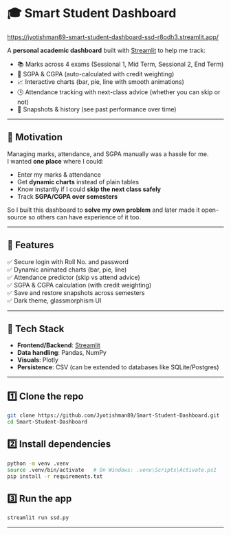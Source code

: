 # 🎓 Smart Student Dashboard

https://jyotishman89-smart-student-dashboard-ssd-r8odh3.streamlit.app/

A **personal academic dashboard** built with [Streamlit](https://streamlit.io/) to help me track:

- 📚 Marks across 4 exams (Sessional 1, Mid Term, Sessional 2, End Term)
- 🧮 SGPA & CGPA (auto-calculated with credit weighting)
- 📈 Interactive charts (bar, pie, line with smooth animations)
- 🕒 Attendance tracking with next-class advice (whether you can skip or not)
- 💾 Snapshots & history (see past performance over time)

---

## 🔹 Motivation
Managing marks, attendance, and SGPA manually was a hassle for me.  
I wanted **one place** where I could:

- Enter my marks & attendance
- Get **dynamic charts** instead of plain tables
- Know instantly if I could **skip the next class safely**
- Track **SGPA/CGPA over semesters**

So I built this dashboard to **solve my own problem** and later made it open-source so others can have experience of it too.

---

## 🔹 Features
✅ Secure login with Roll No. and password  
✅ Dynamic animated charts (bar, pie, line)  
✅ Attendance predictor (skip vs attend advice)  
✅ SGPA & CGPA calculation (with credit weighting)  
✅ Save and restore snapshots across semesters  
✅ Dark theme, glassmorphism UI  

---

## 🔹 Tech Stack
- **Frontend/Backend**: [Streamlit](https://streamlit.io/)  
- **Data handling**: Pandas, NumPy  
- **Visuals**: Plotly  
- **Persistence**: CSV (can be extended to databases like SQLite/Postgres)

---
## 1️⃣ Clone the repo
```bash
git clone https://github.com/Jyotishman89/Smart-Student-Dashboard.git
cd Smart-Student-Dashboard 
```

## 2️⃣ Install dependencies
```bash
python -m venv .venv
source .venv/bin/activate   # On Windows: .venv\Scripts\Activate.ps1
pip install -r requirements.txt
```

## 3️⃣ Run the app
```bash
streamlit run ssd.py
```
---






